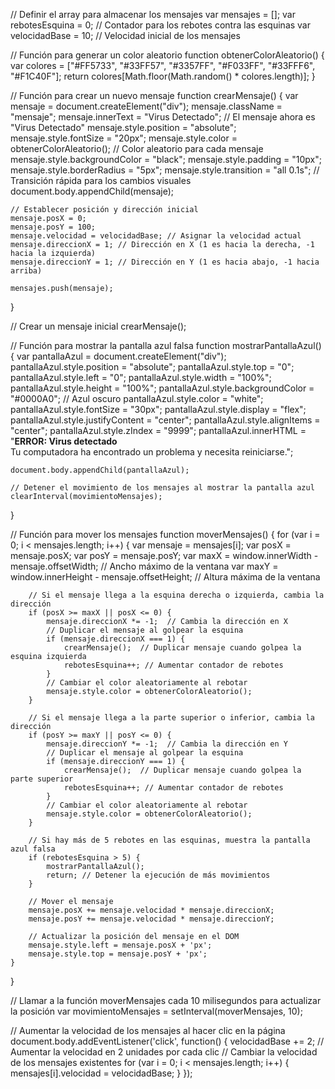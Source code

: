 // Definir el array para almacenar los mensajes
var mensajes = [];
var rebotesEsquina = 0; // Contador para los rebotes contra las esquinas
var velocidadBase = 10;  // Velocidad inicial de los mensajes

// Función para generar un color aleatorio
function obtenerColorAleatorio() {
    var colores = ["#FF5733", "#33FF57", "#3357FF", "#F033FF", "#33FFF6", "#F1C40F"];
    return colores[Math.floor(Math.random() * colores.length)];
}

// Función para crear un nuevo mensaje
function crearMensaje() {
    var mensaje = document.createElement("div");
    mensaje.className = "mensaje";
    mensaje.innerText = "Virus Detectado";  // El mensaje ahora es "Virus Detectado"
    mensaje.style.position = "absolute";
    mensaje.style.fontSize = "20px";
    mensaje.style.color = obtenerColorAleatorio();  // Color aleatorio para cada mensaje
    mensaje.style.backgroundColor = "black";
    mensaje.style.padding = "10px";
    mensaje.style.borderRadius = "5px";
    mensaje.style.transition = "all 0.1s"; // Transición rápida para los cambios visuales
    document.body.appendChild(mensaje);

    // Establecer posición y dirección inicial
    mensaje.posX = 0;
    mensaje.posY = 100;
    mensaje.velocidad = velocidadBase; // Asignar la velocidad actual
    mensaje.direccionX = 1; // Dirección en X (1 es hacia la derecha, -1 hacia la izquierda)
    mensaje.direccionY = 1; // Dirección en Y (1 es hacia abajo, -1 hacia arriba)

    mensajes.push(mensaje);
}

// Crear un mensaje inicial
crearMensaje();

// Función para mostrar la pantalla azul falsa
function mostrarPantallaAzul() {
    var pantallaAzul = document.createElement("div");
    pantallaAzul.style.position = "absolute";
    pantallaAzul.style.top = "0";
    pantallaAzul.style.left = "0";
    pantallaAzul.style.width = "100%";
    pantallaAzul.style.height = "100%";
    pantallaAzul.style.backgroundColor = "#0000A0"; // Azul oscuro
    pantallaAzul.style.color = "white";
    pantallaAzul.style.fontSize = "30px";
    pantallaAzul.style.display = "flex";
    pantallaAzul.style.justifyContent = "center";
    pantallaAzul.style.alignItems = "center";
    pantallaAzul.style.zIndex = "9999";
    pantallaAzul.innerHTML = "<b>ERROR: Virus detectado</b><br/>Tu computadora ha encontrado un problema y necesita reiniciarse.";

    document.body.appendChild(pantallaAzul);

    // Detener el movimiento de los mensajes al mostrar la pantalla azul
    clearInterval(movimientoMensajes);
}

// Función para mover los mensajes
function moverMensajes() {
    for (var i = 0; i < mensajes.length; i++) {
        var mensaje = mensajes[i];
        var posX = mensaje.posX;
        var posY = mensaje.posY;
        var maxX = window.innerWidth - mensaje.offsetWidth;  // Ancho máximo de la ventana
        var maxY = window.innerHeight - mensaje.offsetHeight;  // Altura máxima de la ventana

        // Si el mensaje llega a la esquina derecha o izquierda, cambia la dirección
        if (posX >= maxX || posX <= 0) {
            mensaje.direccionX *= -1;  // Cambia la dirección en X
            // Duplicar el mensaje al golpear la esquina
            if (mensaje.direccionX === 1) {
                crearMensaje();  // Duplicar mensaje cuando golpea la esquina izquierda
                rebotesEsquina++; // Aumentar contador de rebotes
            }
            // Cambiar el color aleatoriamente al rebotar
            mensaje.style.color = obtenerColorAleatorio();
        }

        // Si el mensaje llega a la parte superior o inferior, cambia la dirección
        if (posY >= maxY || posY <= 0) {
            mensaje.direccionY *= -1;  // Cambia la dirección en Y
            // Duplicar el mensaje al golpear la esquina
            if (mensaje.direccionY === 1) {
                crearMensaje();  // Duplicar mensaje cuando golpea la parte superior
                rebotesEsquina++; // Aumentar contador de rebotes
            }
            // Cambiar el color aleatoriamente al rebotar
            mensaje.style.color = obtenerColorAleatorio();
        }

        // Si hay más de 5 rebotes en las esquinas, muestra la pantalla azul falsa
        if (rebotesEsquina > 5) {
            mostrarPantallaAzul();
            return; // Detener la ejecución de más movimientos
        }

        // Mover el mensaje
        mensaje.posX += mensaje.velocidad * mensaje.direccionX;
        mensaje.posY += mensaje.velocidad * mensaje.direccionY;

        // Actualizar la posición del mensaje en el DOM
        mensaje.style.left = mensaje.posX + 'px';
        mensaje.style.top = mensaje.posY + 'px';
    }
}

// Llamar a la función moverMensajes cada 10 milisegundos para actualizar la posición
var movimientoMensajes = setInterval(moverMensajes, 10);

// Aumentar la velocidad de los mensajes al hacer clic en la página
document.body.addEventListener('click', function() {
    velocidadBase += 2;  // Aumentar la velocidad en 2 unidades por cada clic
    // Cambiar la velocidad de los mensajes existentes
    for (var i = 0; i < mensajes.length; i++) {
        mensajes[i].velocidad = velocidadBase;
    }
});
